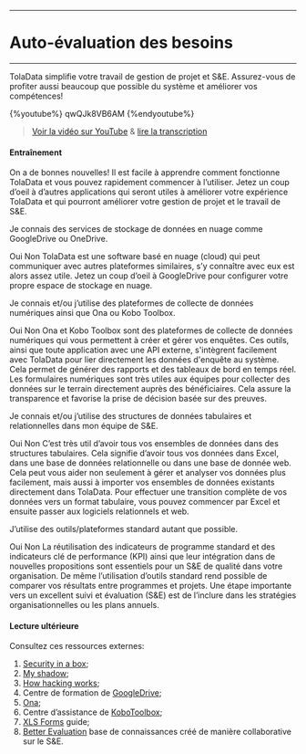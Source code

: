 ****
# Auto-évaluation des besoins
---
TolaData simplifie votre travail de gestion de projet et S&E. Assurez-vous de profiter aussi beaucoup que possible du système et améliorer vos compétences!

{%youtube%} qwQJk8VB6AM {%endyoutube%}  
> [Voir la vidéo sur YouTube](https://www.youtube.com/embed/qwQJk8VB6AM?rel=0) & [lire la  transcription](https://docs.google.com/document/d/1DCaeMviBwSO5hGSfeh6Y9McPI6D1dzxJyDs5kKa4wug/edit#heading=h.i0ql8wjixfnz)

#### Entraînement  

On a de bonnes nouvelles! Il est facile à apprendre comment fonctionne TolaData et vous pouvez rapidement commencer à l’utiliser. Jetez un coup d’oeil à d’autres applications qui seront utiles à améliorer votre expérience TolaData et qui pourront améliorer votre gestion de projet et le travail de S&E.

<quiz>
<question> 
<p>Je connais des services de stockage de données en nuage comme GoogleDrive ou OneDrive.</p>
<answer correct>Oui</answer>  
<answer>Non</answer>
<explanation>TolaData est une software basé en nuage (cloud) qui peut communiquer avec autres plateformes similaires, s’y connaître avec eux est alors assez utile. Jetez un coup d’oeil à GoogleDrive pour configurer votre propre espace de stockage en nuage.</explanation>
</question>
<question> 
<p>Je connais et/ou j’utilise des plateformes de collecte de données numériques ainsi que Ona ou Kobo Toolbox.</p>
<answer correct>Oui</answer>  
<answer>Non</answer>
<explanation>Ona et Kobo Toolbox sont des plateformes de collecte de données numériques qui vous permettent à créer et gérer vos enquêtes.  Ces outils, ainsi que toute application avec une API externe, s'intègrent facilement avec TolaData pour lier directement les données d'enquête au système. Cela permet de générer des rapports et des tableaux de bord en temps réel. Les formulaires numériques sont très utiles aux équipes pour collecter des données sur le terrain directement auprès des bénéficiaires. Cela assure la transparence et favorise la prise de décision basée sur des preuves. </explanation>
</question>
<question> 
<p>Je connais et/ou j’utilise des structures de données tabulaires et relationnelles dans mon équipe de S&E.</p>
<answer correct>Oui</answer>  
<answer>Non</answer>
<explanation>C’est très util d’avoir tous vos ensembles de données dans des structures tabulaires. Cela signifie d’avoir tous vos données dans Excel, dans une base de données relationnelle ou dans une base de donnée web. Cela peut vous aider non seulement à gérer et analyser vos données plus facilement, mais aussi à importer vos ensembles de données existants directement dans TolaData. Pour effectuer une transition complète de vos données vers un format tabulaire, vous pouvez commencer par Excel et ensuite passer aux logiciels relationnels et web.</explanation> 
</question>
<question>
<p>J’utilise des outils/plateformes standard autant que possible.</p>
<answer correct>Oui</answer>
<answer>Non</answer>
<explanation>La réutilisation des indicateurs de programme standard et des indicateurs clé de performance (KPI) ainsi que leur intégration dans de nouvelles propositions sont  essentiels pour un S&E de qualité dans votre organisation. De même l’utilisation d’outils standard rend possible de comparer vos résultats entre programmes et projets. Une étape importante vers un excellent suivi et évaluation (S&E) est de l’inclure dans les stratégies organisationnelles ou les plans annuels.</explanation>
</question>
</quiz> 

#### Lecture ultérieure
Consultez ces ressources externes: 
 
1. [Security in a box](https://securityinabox.org/en/);
2. [My shadow](https://myshadow.org/);
3. [How hacking works](https://motherboard.vice.com/en_us/topic/how-hacking-works);
4. Centre de formation de [GoogleDrive](https://gsuite.google.com/learning-center/products/drive/get-started/#!/);
5. [Ona](https://ona.io/home/);
6. Centre d’assistance de [KoboToolbox](http://help.kobotoolbox.org/);
7. [XLS Forms](http://xlsform.org/) guide;
8. [Better Evaluation](http://www.betterevaluation.org/en) base de connaissances créé de manière collaborative sur le S&E.









